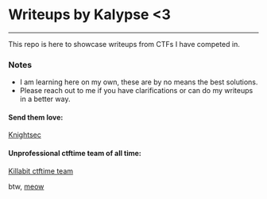 # Writeups by Kalypse <3
___
This repo is here to showcase writeups from CTFs I have competed in.

### Notes
- I am learning here on my own, these are by no means the best solutions.
- Please reach out to me if you have clarifications or can do my writeups in a better way.

#### Send them love:
[Knightsec](https://ctftime.org/team/2500)

#### Unprofessional ctftime team of all time:
[Killabit ctftime team](https://ctftime.org/team/374382)

btw,
[meow](https://kal.pet)

